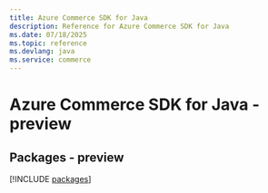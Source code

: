 ```yaml
---
title: Azure Commerce SDK for Java
description: Reference for Azure Commerce SDK for Java
ms.date: 07/18/2025
ms.topic: reference
ms.devlang: java
ms.service: commerce
---
```

# Azure Commerce SDK for Java - preview
## Packages - preview
[!INCLUDE [packages](commerce-index.md)]